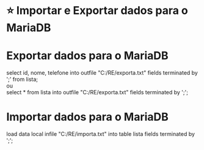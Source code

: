 # :star: Importar e Exportar dados para o MariaDB

# Exportar dados para o MariaDB
 select id, nome, telefone into outfile "C:/RE/exporta.txt" fields terminated by ';' from lista;<br>
 ou<br>
 select * from lista into outfile "C:/RE/exporta.txt" fields terminated by ';';
 
 # Importar dados para o MariaDB
 load data local infile "C:/RE/importa.txt" into table lista fields terminated by ';';
